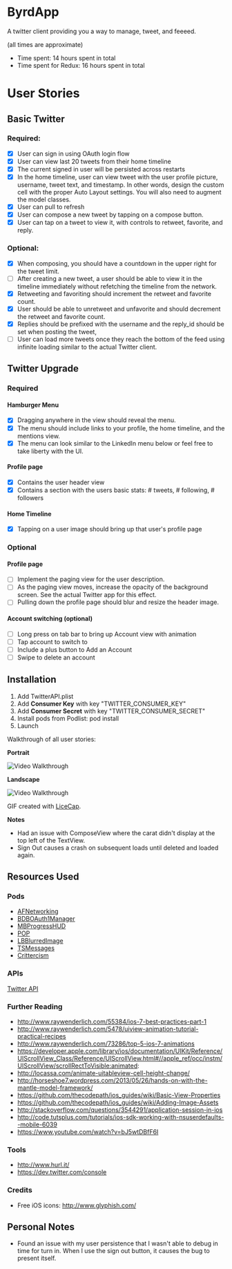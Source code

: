 ByrdApp
=======

A twitter client providing you a way to manage, tweet, and feeeed.

(all times are approximate)
* Time spent: 14 hours spent in total
* Time spent for Redux: 16 hours spent in total

# User Stories

## Basic Twitter

### Required:
* [x] User can sign in using OAuth login flow
* [x] User can view last 20 tweets from their home timeline
* [x] The current signed in user will be persisted across restarts
* [x] In the home timeline, user can view tweet with the user profile picture, username, tweet text, and timestamp.  In other words, design the custom cell with the proper Auto Layout settings. You will also need to augment the model classes.
* [x] User can pull to refresh
* [x] User can compose a new tweet by tapping on a compose button.
* [x] User can tap on a tweet to view it, with controls to retweet, favorite, and reply.

### Optional:
* [x] When composing, you should have a countdown in the upper right for the tweet limit.
* [ ] After creating a new tweet, a user should be able to view it in the timeline immediately without refetching the timeline from the network.
* [x] Retweeting and favoriting should increment the retweet and favorite count.
* [x] User should be able to unretweet and unfavorite and should decrement the retweet and favorite count.
* [x] Replies should be prefixed with the username and the reply_id should be set when posting the tweet,
* [ ] User can load more tweets once they reach the bottom of the feed using infinite loading similar to the actual Twitter client.

## Twitter Upgrade

### Required

#### Hamburger Menu
* [x] Dragging anywhere in the view should reveal the menu.
* [x] The menu should include links to your profile, the home timeline, and the mentions view.
* [x] The menu can look similar to the LinkedIn menu below or feel free to take liberty with the UI.
#### Profile page
* [x] Contains the user header view
* [x] Contains a section with the users basic stats: # tweets, # following, # followers
#### Home Timeline
* [x] Tapping on a user image should bring up that user's profile page

### Optional

#### Profile page
* [ ] Implement the paging view for the user description.
* [ ] As the paging view moves, increase the opacity of the background screen. See the actual Twitter app for this effect.
* [ ] Pulling down the profile page should blur and resize the header image.

#### Account switching (optional)
* [ ] Long press on tab bar to bring up Account view with animation
* [ ] Tap account to switch to
* [ ] Include a plus button to Add an Account
* [ ] Swipe to delete an account

## Installation

1. Add TwitterAPI.plist
2. Add **Consumer Key** with key "TWITTER_CONSUMER_KEY"
3. Add **Consumer Secret** with key "TWITTER_CONSUMER_SECRET"
4. Install pods from Podlist: pod install
5. Launch

Walkthrough of all user stories:

**Portrait**

![Video Walkthrough](https://raw.githubusercontent.com/NinjaSudo/ByrdApp/master/demo.gif)

**Landscape**

![Video Walkthrough](https://raw.githubusercontent.com/NinjaSudo/ByrdApp/master/demo_landscape.gif)

GIF created with [LiceCap](http://www.cockos.com/licecap/).

**Notes**
* Had an issue with ComposeView where the carat didn't display at the top left of the TextView.
* Sign Out causes a crash on subsequent loads until deleted and loaded again.

## Resources Used

### Pods

* [AFNetworking](https://github.com/AFNetworking/AFNetworking)
* [BDBOAuth1Manager](https://github.com/bdbergeron/BDBOAuth1Manager)
* [MBProgressHUD](https://github.com/jdg/MBProgressHUD)
* [POP](https://github.com/facebook/pop)
* [LBBlurredImage](https://github.com/lukabernardi/LBBlurredImage)
* [TSMessages](https://github.com/toursprung/TSMessages)
* [Crittercism](http://www.crittercism.com)

### APIs

[Twitter API](https://dev.twitter.com/docs/api/1.1)

### Further Reading

* http://www.raywenderlich.com/55384/ios-7-best-practices-part-1
* http://www.raywenderlich.com/5478/uiview-animation-tutorial-practical-recipes
* http://www.raywenderlich.com/73286/top-5-ios-7-animations
* https://developer.apple.com/library/ios/documentation/UIKit/Reference/UIScrollView_Class/Reference/UIScrollView.html#//apple_ref/occ/instm/UIScrollView/scrollRectToVisible:animated:
* http://locassa.com/animate-uitableview-cell-height-change/
* http://horseshoe7.wordpress.com/2013/05/26/hands-on-with-the-mantle-model-framework/
* https://github.com/thecodepath/ios_guides/wiki/Basic-View-Properties
* https://github.com/thecodepath/ios_guides/wiki/Adding-Image-Assets
* http://stackoverflow.com/questions/3544291/application-session-in-ios
* http://code.tutsplus.com/tutorials/ios-sdk-working-with-nsuserdefaults--mobile-6039
* https://www.youtube.com/watch?v=bJ5wtDBfF6I

### Tools

* http://www.hurl.it/
* https://dev.twitter.com/console

### Credits

* Free iOS icons: http://www.glyphish.com/

## Personal Notes

* Found an issue with my user persistence that I wasn't able to debug in time for turn in. When I use the sign out button, it causes the bug to present itself.

